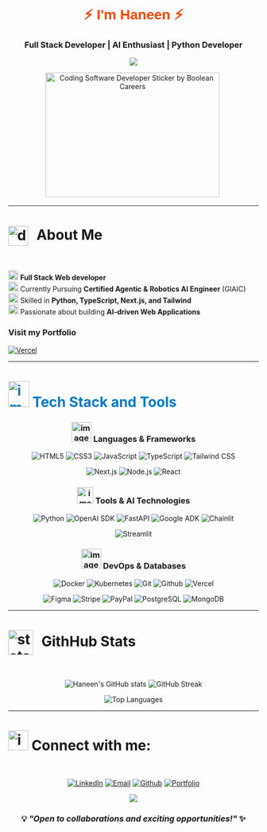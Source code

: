<!-- HEADER -->

<p align="center">

<h1 align="center" style="font-family: 'Poppins', sans-serif; font-weight: bold;">
  <span style="color:#ff4500;">⚡ I'm Haneen ⚡</span>
</h1>

<h3 align="center"> Full Stack Developer | AI Enthusiast | Python Developer</h3>
<p align="center">
<a href="https://github.com/hi01tech"><img src="https://readme-typing-svg.herokuapp.com/?lines=AI%20Powered%20Web-Developer;Python%20Learner;and;Self-taught%20Programmer.;Always%20learning%20new%20skills.&font=Fira%20Code&center=true&width=440&height=45&color=0fb2eb&vCenter=true&size=22&pause=300"></a></p>
<p align="center">
<a href ="https://github.com/hi01tech">
<img src="https://media2.giphy.com/media/cUAGuLiEcTBwRfkAQq/giphy.gif?cid=ecf05e474bjrlcjt6yc7w0t20djokbtl9i4e9iqkie9anv8i&amp;rid=giphy.gif&amp;ct=s" alt="Coding Software Developer Sticker by Boolean Careers" style="width: 350px; height: 250px; left: 0px; top: 0px;"></a>&nbsp
</p>

---

<h1 margin-top: 10px;><img width="40px" height="40px" alt="documents"  style="vertical-align: middle; margin-right: 10px;" src="https://github.com/user-attachments/assets/1edf1018-a4df-4aa6-b188-c0b113551fda" /> About Me</h1>&nbsp


<img width="20px" height="20px" alt="image" src="https://github.com/user-attachments/assets/860fd907-9b95-41da-ad4e-9b7dc57bcd6d" /> **Full Stack Web developer**  
<img width="20px" height="20px" alt="image" src="https://github.com/user-attachments/assets/860fd907-9b95-41da-ad4e-9b7dc57bcd6d" />  Currently Pursuing **Certified Agentic & Robotics AI Engineer** (GIAIC)  
<img width="20px" height="20px" alt="image" src="https://github.com/user-attachments/assets/860fd907-9b95-41da-ad4e-9b7dc57bcd6d" /> Skilled in **Python, TypeScript, Next.js, and Tailwind**  
<img width="20px" height="20px" alt="image" src="https://github.com/user-attachments/assets/860fd907-9b95-41da-ad4e-9b7dc57bcd6d" /> Passionate about building **AI-driven Web Applications**  


###  Visit my Portfolio
[![Vercel](https://img.shields.io/badge/Portfolio-11224E?style=for-the-badge&logo=vercel&logoColor=white)](https://your-portfolio.com) 


---

<h1 align="left" style="color: #007acc;">
  <img width="42px" height="52px" alt="image" src="https://github.com/user-attachments/assets/2e60f262-95eb-4298-a0a4-8d6c8dac501c" />
 Tech Stack and Tools
</h1>
<div align="center" >


### <img width="40px" height="40px" alt="image" src="https://github.com/user-attachments/assets/db1e247a-8e38-4ecc-95ad-be38518b40fb" />  Languages & Frameworks
 ![HTML5](https://img.shields.io/badge/HTML5-E34F26?style=for-the-badge&logo=html5&logoColor=white&size)
 ![CSS3](https://img.shields.io/badge/CSS3-1572B6?style=for-the-badge&logo=css3&logoColor=white)
 ![JavaScript](https://img.shields.io/badge/JavaScript-F7DF1E?style=for-the-badge&logo=javascript&logoColor=black)
 ![TypeScript](https://img.shields.io/badge/TypeScript-007ACC?style=for-the-badge&logo=typescript&logoColor=white)
 ![Tailwind CSS](https://img.shields.io/badge/Tailwind_CSS-38B2AC?style=for-the-badge&logo=tailwind-css&logoColor=white)

![Next.js](https://img.shields.io/badge/Next.js-333446?style=for-the-badge&logo=nextdotjs&logoColor=white)
![Node.js](https://img.shields.io/badge/Node.js-4c956c?style=for-the-badge&logo=nodedotjs&logoColor=white)
![React](https://img.shields.io/badge/React-333446?style=for-the-badge&logo=react&logoColor=61DAFB)


### <img width="33px" height="33px" alt="image" src="https://github.com/user-attachments/assets/6093e853-8726-4c83-9a67-22ff49b58e1a" />  Tools  & AI Technologies
![Python](https://img.shields.io/badge/Python-3776AB?style=for-the-badge&logo=python&logoColor=white)
![OpenAI SDK](https://img.shields.io/badge/OpenAI_SDK-412991?style=for-the-badge&logo=openai&logoColor=white)
![FastAPI](https://img.shields.io/badge/FastAPI-009688?style=for-the-badge&logo=fastapi&logoColor=white)
![Google ADK](https://img.shields.io/badge/Google_ADK-4285F4?style=for-the-badge&logo=google&logoColor=white)
![Chainlit](https://img.shields.io/badge/Chainlit-F72C5B?style=for-the-badge&logo=chainlit&logoColor=black)

![Streamlit](https://img.shields.io/badge/Streamlit-e60000?style=for-the-badge&logo=streamlit&logoColor=white)


### <img width="40px" height="40px" alt="image" src="https://github.com/user-attachments/assets/41a961df-f20c-4378-b9cf-d1b88dc332d0" />  DevOps & Databases 
![Docker](https://img.shields.io/badge/Docker-00457C?style=for-the-badge&logo=docker&logoColor=white)
![Kubernetes](https://img.shields.io/badge/Kubernetes-2496ED?style=for-the-badge&logo=kubernetes&logoColor=white)
![Git](https://img.shields.io/badge/Git-E34F26?style=for-the-badge&logo=git&logoColor=white)
![Github](https://img.shields.io/badge/Github-37353E?style=for-the-badge&logo=github&logoColor=white)
![Vercel](https://img.shields.io/badge/Vercel-37353E?style=for-the-badge&logo=vercel&logoColor=white)

![Figma](https://img.shields.io/badge/Figma-F24E1E?style=for-the-badge&logo=figma&logoColor=white)
![Stripe](https://img.shields.io/badge/Stripe-008CDD?style=for-the-badge&logo=stripe&logoColor=white)
![PayPal](https://img.shields.io/badge/PayPal-00457C?style=for-the-badge&logo=paypal&logoColor=white)
![PostgreSQL](https://img.shields.io/badge/PostgreSQL-316192?style=for-the-badge&logo=postgresql&logoColor=white)
![MongoDB](https://img.shields.io/badge/MongoDB-4EA94B?style=for-the-badge&logo=mongodb&logoColor=white)


</div>

---
<h1>
  <img src="https://media3.giphy.com/media/ZjtF698DrjHGcntUCB/giphy.gif" width="50px" style="vertical-align: middle; margin-right: 10px;" alt="stats icon" />
  GithHub Stats
</h1>
<br/>
<p align="center">
  <img src="https://github-readme-stats.vercel.app/api?username=hi01tech&show_icons=true&theme=tokyonight" alt="Haneen's GitHub stats" />
  <img src="https://github-readme-streak-stats.herokuapp.com/?user=hi01tech&theme=tokyonight" alt="GitHub Streak" />
</p>
<p align="center">
 <img src="https://github-readme-stats.vercel.app/api/top-langs/?username=hi01tech&layout=compact&theme=radical" alt="Top Languages" />
</p>

---

<h1>
<img width="40px" height="40px" alt="image" src="https://github.com/user-attachments/assets/2c4f1f52-e53b-4983-befe-7506db2420b6" />
Connect with me:
</h1>&nbsp

<div align="center">

[![LinkedIn](https://img.shields.io/badge/LinkedIn-0BA6DF?style=for-the-badge&logo=linkedin&logoColor=white)](https://linkedin.com/in/yourprofile)
[![Email](https://img.shields.io/badge/Email-C80036?style=for-the-badge&logo=gmail&logoColor=white)](mailto:imetrogfx@gmail.com)
[![Github](https://img.shields.io/badge/Github-000B58?style=for-the-badge&logo=Github&logoColor=white)](https://github.com/hi01tech)
[![Portfolio](https://img.shields.io/badge/Portfolio-E95793?style=for-the-badge&logo=vercel&logoColor=white)](https://your-portfolio.com)

</div>

 <div align="center">
   
  <img src="https://capsule-render.vercel.app/api?type=waving&color=gradient&customColorList=6,11,20&height=100&section=footer&animation=twinkling"/>

   ### 💡 *"Open to collaborations and exciting opportunities!"* ✨
 </div>

